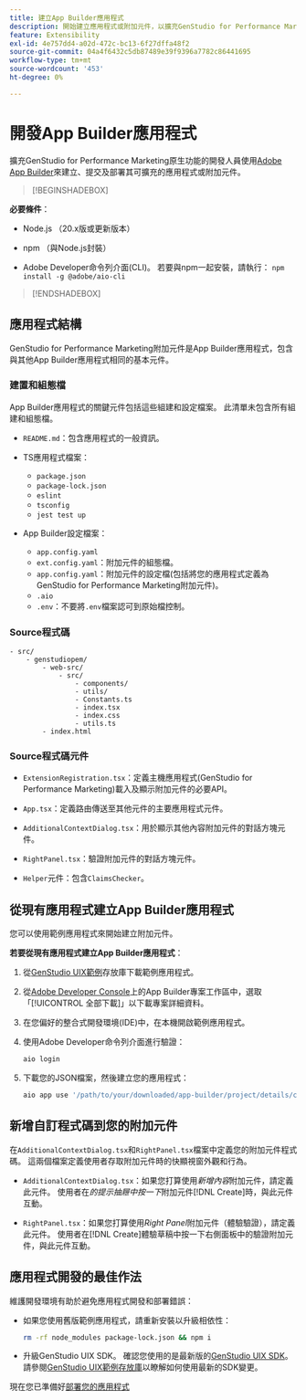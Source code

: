 ```yaml
---
title: 建立App Builder應用程式
description: 開始建立應用程式或附加元件，以擴充GenStudio for Performance Marketing。
feature: Extensibility
exl-id: 4e757dd4-a02d-472c-bc13-6f27dffa48f2
source-git-commit: 04a4f6432c5db87489e39f9396a7782c86441695
workflow-type: tm+mt
source-wordcount: '453'
ht-degree: 0%

---
```


# 開發App Builder應用程式

擴充GenStudio for Performance Marketing原生功能的開發人員使用[Adobe App Builder](https://developer.adobe.com/app-builder/)來建立、提交及部署其可擴充的應用程式或附加元件。

>[!BEGINSHADEBOX]

**必要條件**：

* Node.js （20.x版或更新版本）

* npm （與Node.js封裝）

* Adobe Developer命令列介面(CLI)。 若要與npm一起安裝，請執行： `npm install -g @adobe/aio-cli`

>[!ENDSHADEBOX]

## 應用程式結構

GenStudio for Performance Marketing附加元件是App Builder應用程式，包含與其他App Builder應用程式相同的基本元件。

### 建置和組態檔

App Builder應用程式的關鍵元件包括這些組建和設定檔案。 此清單未包含所有組建和組態檔。

* `README.md`：包含應用程式的一般資訊。

* TS應用程式檔案：

   * `package.json`
   * `package-lock.json`
   * `eslint`
   * `tsconfig`
   * `jest test up`

* App Builder設定檔案：

   * `app.config.yaml`
   * `ext.config.yaml`：附加元件的組態檔。
   * `app.config.yaml`：附加元件的設定檔(包括將您的應用程式定義為GenStudio for Performance Marketing附加元件)。
   * `.aio`
   * `.env`：不要將`.env`檔案認可到原始檔控制。

### Source程式碼

```
- src/
    - genstudiopem/
        - web-src/
            - src/
                - components/
                - utils/
                - Constants.ts
                - index.tsx
                - index.css
                - utils.ts
        - index.html
```

### Source程式碼元件

* `ExtensionRegistration.tsx`：定義主機應用程式(GenStudio for Performance Marketing)載入及顯示附加元件的必要API。

* `App.tsx`：定義路由傳送至其他元件的主要應用程式元件。

* `AdditionalContextDialog.tsx`：用於顯示其他內容附加元件的對話方塊元件。

* `RightPanel.tsx`：驗證附加元件的對話方塊元件。

* `Helper`元件：包含`ClaimsChecker`。

## 從現有應用程式建立App Builder應用程式

您可以使用範例應用程式來開始建立附加元件。

**若要從現有應用程式建立App Builder應用程式**：

1. 從[GenStudio UIX範例](https://github.com/adobe/genstudio-uix-examples)存放庫下載範例應用程式。

1. 從[Adobe Developer Console](https://developer.adobe.com/console/)上的App Builder專案工作區中，選取「[!UICONTROL 全部下載]」以下載專案詳細資料。

1. 在您偏好的整合式開發環境(IDE)中，在本機開啟範例應用程式。

1. 使用Adobe Developer命令列介面進行驗證：

   ```bash
   aio login
   ```

1. 下載您的JSON檔案，然後建立您的應用程式：

   ```bash
   aio app use '/path/to/your/downloaded/app-builder/project/details/config.json'
   ```

## 新增自訂程式碼到您的附加元件

在`AdditionalContextDialog.tsx`和`RightPanel.tsx`檔案中定義您的附加元件程式碼。 這兩個檔案定義使用者存取附加元件時的快顯視窗外觀和行為。

* `AdditionalContextDialog.tsx`：如果您打算使用&#x200B;_新增內容_&#x200B;附加元件，請定義此元件。 使用者在&#x200B;_的提示抽屜中按一下_&#x200B;附加元件[!DNL Create]時，與此元件互動。

* `RightPanel.tsx`：如果您打算使用&#x200B;_Right Panel_&#x200B;附加元件（體驗驗證），請定義此元件。 使用者在[!DNL Create]體驗草稿中按一下右側面板中的驗證附加元件，與此元件互動。

## 應用程式開發的最佳作法

維護開發環境有助於避免應用程式開發和部署錯誤：

* 如果您使用舊版範例應用程式，請重新安裝以升級相依性：

  ```bash
  rm -rf node_modules package-lock.json && npm i
  ```

* 升級GenStudio UIX SDK。 確認您使用的是最新版的[GenStudio UIX SDK](https://github.com/adobe/genstudio-uix-sdk)。 請參閱[GenStudio UIX範例存放庫](https://github.com/adobe/genstudio-uix-examples)以瞭解如何使用最新的SDK變更。

現在您已準備好[部署您的應用程式](deploy-app.md)
